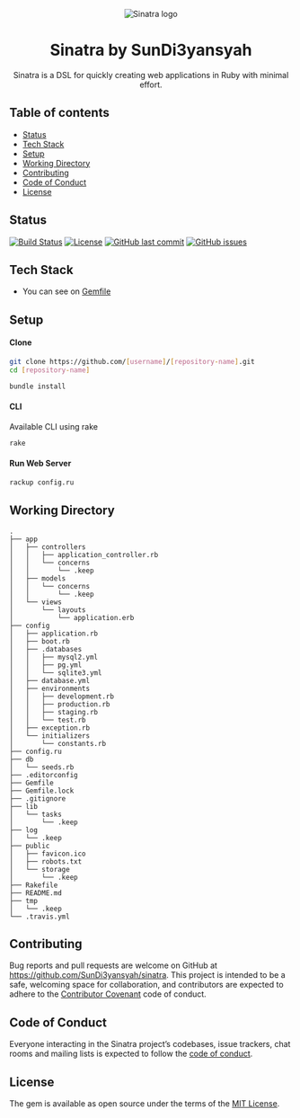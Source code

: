 <p align="center">
  <img src="http://sinatrarb.com/images/logo.png" alt="Sinatra logo">
</p>

<h1 align="center">Sinatra by SunDi3yansyah</h1>

<p align="center">
  Sinatra is a DSL for quickly creating web applications in Ruby with minimal effort.
</p>


## Table of contents

- [Status](#status)
- [Tech Stack](#tech-stack)
- [Setup](#setup)
- [Working Directory](#working-directory)
- [Contributing](#contributing)
- [Code of Conduct](#code-of-conduct)
- [License](#License)


## Status

[![Build Status](https://travis-ci.org/SunDi3yansyah/sinatra.svg)](https://travis-ci.org/SunDi3yansyah/sinatra)
[![License](https://img.shields.io/github/license/SunDi3yansyah/sinatra.svg)](LICENSE)
[![GitHub last commit](https://img.shields.io/github/last-commit/SunDi3yansyah/sinatra.svg)](https://github.com/SunDi3yansyah/sinatra/commits/master)
[![GitHub issues](https://img.shields.io/github/issues/SunDi3yansyah/sinatra.svg)](https://github.com/SunDi3yansyah/sinatra/issues)


## Tech Stack

- You can see on [Gemfile](Gemfile)


## Setup

#### Clone
```bash
git clone https://github.com/[username]/[repository-name].git
cd [repository-name]
```

```bash
bundle install
```

#### CLI

Available CLI using rake

```bash
rake
```

#### Run Web Server
```bash
rackup config.ru
```

## Working Directory
```
.
├── app
│   ├── controllers
│   │   ├── application_controller.rb
│   │   └── concerns
│   │       └── .keep
│   ├── models
│   │   └── concerns
│   │       └── .keep
│   └── views
│       └── layouts
│           └── application.erb
├── config
│   ├── application.rb
│   ├── boot.rb
│   ├── .databases
│   │   ├── mysql2.yml
│   │   ├── pg.yml
│   │   └── sqlite3.yml
│   ├── database.yml
│   ├── environments
│   │   ├── development.rb
│   │   ├── production.rb
│   │   ├── staging.rb
│   │   └── test.rb
│   ├── exception.rb
│   └── initializers
│       └── constants.rb
├── config.ru
├── db
│   └── seeds.rb
├── .editorconfig
├── Gemfile
├── Gemfile.lock
├── .gitignore
├── lib
│   └── tasks
│       └── .keep
├── log
│   └── .keep
├── public
│   ├── favicon.ico
│   ├── robots.txt
│   └── storage
│       └── .keep
├── Rakefile
├── README.md
├── tmp
│   └── .keep
└── .travis.yml
```


## Contributing

Bug reports and pull requests are welcome on GitHub at https://github.com/SunDi3yansyah/sinatra. This project is intended to be a safe, welcoming space for collaboration, and contributors are expected to adhere to the [Contributor Covenant](http://contributor-covenant.org) code of conduct.


## Code of Conduct

Everyone interacting in the Sinatra project’s codebases, issue trackers, chat rooms and mailing lists is expected to follow the [code of conduct](CODE_OF_CONDUCT.md).


## License

The gem is available as open source under the terms of the [MIT License](LICENSE).

